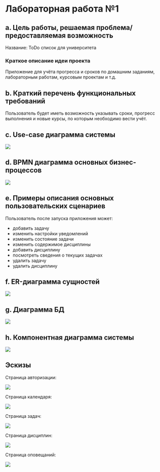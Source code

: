 # Лабораторная работа №1

## a. Цель работы, решаемая проблема/предоставляемая возможность

Название: ToDo список для университета

### Краткое описание идеи проекта

Приложение для учёта прогресса и сроков по домашним заданиям, лабораторным работам, курсовым проектам и т.д. 

## b. Краткий перечень функциональных требований

Пользователь будет иметь возможность указывать сроки, прогресс выполнения и новые курсы, по которым необходимо вести учёт.

## c. Use-case диаграмма системы

![](img/use_case.png)

## d. BPMN диаграмма основных бизнес-процессов

![](img/BPMN.png)

## e. Примеры описания основных пользовательских сценариев

Пользователь после запуска приложения может:

- добавить задачу
- изменить настройки уведомлений
- изменить состояние задачи
- изменить содержимое дисциплины
- добавить дисциплину
- посмотреть сведения о текущих задачах
- удалить задачу
- удалить дисциплину

## f. ER-диаграмма сущностей

![](img/ER_diagram.png)

## g. Диаграмма БД

![](img/DB_diagram.png)

## h. Компонентная диаграмма системы

![](img/CD.jpg)

## Эскизы

Страница авторизации:

![](img/main.png)

Страница календаря:

![](img/calendar.png)

Страница задач:

![](img/task.png)

Страница дисциплин:

![](img/discipline.png)

Страница оповещаний:

![](img/message.png)
